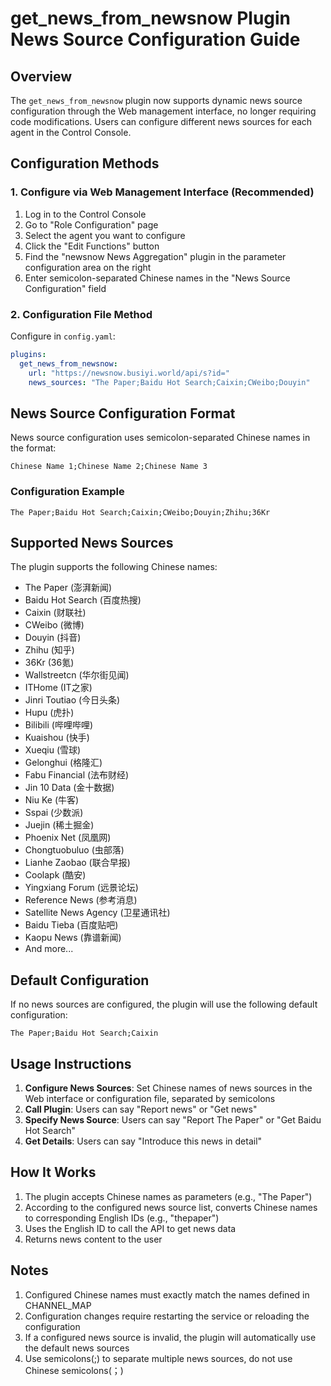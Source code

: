 # get_news_from_newsnow Plugin News Source Configuration Guide

## Overview

The `get_news_from_newsnow` plugin now supports dynamic news source configuration through the Web management interface, no longer requiring code modifications. Users can configure different news sources for each agent in the Control Console.

## Configuration Methods

### 1. Configure via Web Management Interface (Recommended)

1. Log in to the Control Console
2. Go to "Role Configuration" page
3. Select the agent you want to configure
4. Click the "Edit Functions" button
5. Find the "newsnow News Aggregation" plugin in the parameter configuration area on the right
6. Enter semicolon-separated Chinese names in the "News Source Configuration" field

### 2. Configuration File Method

Configure in `config.yaml`:

```yaml
plugins:
  get_news_from_newsnow:
    url: "https://newsnow.busiyi.world/api/s?id="
    news_sources: "The Paper;Baidu Hot Search;Caixin;CWeibo;Douyin"
```

## News Source Configuration Format

News source configuration uses semicolon-separated Chinese names in the format:

```
Chinese Name 1;Chinese Name 2;Chinese Name 3
```

### Configuration Example

```
The Paper;Baidu Hot Search;Caixin;CWeibo;Douyin;Zhihu;36Kr
```

## Supported News Sources

The plugin supports the following Chinese names:

- The Paper (澎湃新闻)
- Baidu Hot Search (百度热搜)
- Caixin (财联社)
- CWeibo (微博)
- Douyin (抖音)
- Zhihu (知乎)
- 36Kr (36氪)
- Wallstreetcn (华尔街见闻)
- ITHome (IT之家)
- Jinri Toutiao (今日头条)
- Hupu (虎扑)
- Bilibili (哔哩哔哩)
- Kuaishou (快手)
- Xueqiu (雪球)
- Gelonghui (格隆汇)
- Fabu Financial (法布财经)
- Jin 10 Data (金十数据)
- Niu Ke (牛客)
- Sspai (少数派)
- Juejin (稀土掘金)
- Phoenix Net (凤凰网)
- Chongtuobuluo (虫部落)
- Lianhe Zaobao (联合早报)
- Coolapk (酷安)
- Yingxiang Forum (远景论坛)
- Reference News (参考消息)
- Satellite News Agency (卫星通讯社)
- Baidu Tieba (百度贴吧)
- Kaopu News (靠谱新闻)
- And more...

## Default Configuration

If no news sources are configured, the plugin will use the following default configuration:

```
The Paper;Baidu Hot Search;Caixin
```

## Usage Instructions

1. **Configure News Sources**: Set Chinese names of news sources in the Web interface or configuration file, separated by semicolons
2. **Call Plugin**: Users can say "Report news" or "Get news"
3. **Specify News Source**: Users can say "Report The Paper" or "Get Baidu Hot Search"
4. **Get Details**: Users can say "Introduce this news in detail"

## How It Works

1. The plugin accepts Chinese names as parameters (e.g., "The Paper")
2. According to the configured news source list, converts Chinese names to corresponding English IDs (e.g., "thepaper")
3. Uses the English ID to call the API to get news data
4. Returns news content to the user

## Notes

1. Configured Chinese names must exactly match the names defined in CHANNEL_MAP
2. Configuration changes require restarting the service or reloading the configuration
3. If a configured news source is invalid, the plugin will automatically use the default news sources
4. Use semicolons(;) to separate multiple news sources, do not use Chinese semicolons(；)

